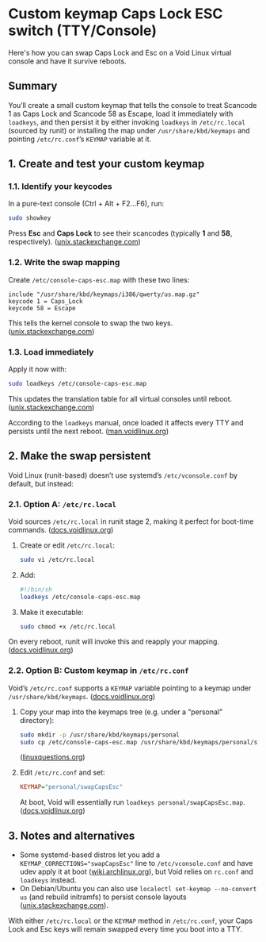 # Custom keymap Caps Lock ESC switch (TTY/Console)

Here's how you can swap Caps Lock and Esc on a Void Linux virtual console and have it survive reboots.

## Summary

You’ll create a small custom keymap that tells the console to treat Scancode 1 as Caps Lock and Scancode 58 as Escape, load it immediately with `loadkeys`, and then persist it by either invoking `loadkeys` in `/etc/rc.local` (sourced by runit) or installing the map under `/usr/share/kbd/keymaps` and pointing `/etc/rc.conf`’s `KEYMAP` variable at it.

## 1. Create and test your custom keymap

### 1.1. Identify your keycodes

In a pure-text console (Ctrl + Alt + F2…F6), run:

```bash
sudo showkey
```

Press **Esc** and **Caps Lock** to see their scancodes (typically **1** and **58**, respectively). ([unix.stackexchange.com][1])

### 1.2. Write the swap mapping

Create `/etc/console-caps-esc.map` with these two lines:

```text
include "/usr/share/kbd/keymaps/i386/qwerty/us.map.gz"
keycode 1 = Caps_Lock
keycode 58 = Escape
```

This tells the kernel console to swap the two keys. ([unix.stackexchange.com][1])

### 1.3. Load immediately

Apply it now with:

```bash
sudo loadkeys /etc/console-caps-esc.map
```

This updates the translation table for all virtual consoles until reboot. ([unix.stackexchange.com][1])

According to the `loadkeys` manual, once loaded it affects every TTY and persists until the next reboot. ([man.voidlinux.org][2])

## 2. Make the swap persistent

Void Linux (runit-based) doesn’t use systemd’s `/etc/vconsole.conf` by default, but instead:

### 2.1. Option A: `/etc/rc.local`

Void sources `/etc/rc.local` in runit stage 2, making it perfect for boot-time commands. ([docs.voidlinux.org][3])

1. Create or edit `/etc/rc.local`:

   ```bash
   sudo vi /etc/rc.local
   ```
2. Add:

   ```sh
   #!/bin/sh
   loadkeys /etc/console-caps-esc.map
   ```
3. Make it executable:

   ```bash
   sudo chmod +x /etc/rc.local
   ```

On every reboot, runit will invoke this and reapply your mapping. ([docs.voidlinux.org][3])

### 2.2. Option B: Custom keymap in `/etc/rc.conf`

Void’s `/etc/rc.conf` supports a `KEYMAP` variable pointing to a keymap under `/usr/share/kbd/keymaps`. ([docs.voidlinux.org][3])

1. Copy your map into the keymaps tree (e.g. under a “personal” directory):

   ```bash
   sudo mkdir -p /usr/share/kbd/keymaps/personal
   sudo cp /etc/console-caps-esc.map /usr/share/kbd/keymaps/personal/swapCapsEsc.map
   ```

   ([linuxquestions.org][4])
2. Edit `/etc/rc.conf` and set:

   ```ini
   KEYMAP="personal/swapCapsEsc"
   ```

   At boot, Void will essentially run `loadkeys personal/swapCapsEsc.map`. ([docs.voidlinux.org][3])

## 3. Notes and alternatives

* Some systemd-based distros let you add a `KEYMAP_CORRECTIONS="swapCapsEsc"` line to `/etc/vconsole.conf` and have udev apply it at boot ([wiki.archlinux.org][5]), but Void relies on `rc.conf` and `loadkeys` instead.
* On Debian/Ubuntu you can also use `localectl set-keymap --no-convert us` (and rebuild initramfs) to persist console layouts ([unix.stackexchange.com][6]).

With either `/etc/rc.local` or the `KEYMAP` method in `/etc/rc.conf`, your Caps Lock and Esc keys will remain swapped every time you boot into a TTY.

[1]: https://unix.stackexchange.com/questions/266817/how-to-reverse-esc-and-caps-lock-on-tty "console - How to reverse ESC and CAPS_LOCK on TTY - Unix & Linux Stack ..."
[2]: https://man.voidlinux.org/loadkeys.1 "loadkeys (1) - Void Linux manpages"
[3]: https://docs.voidlinux.org/config/rc-files.html "rc.conf, rc.local and rc.shutdown - Void Linux Handbook"
[4]: https://www.linuxquestions.org/questions/blog/smilingfrog-584819/swapping-the-escape-and-caps-lock-in-console-37326/ "Swapping the Escape and Caps Lock in console"
[5]: https://wiki.archlinux.org/title/Linux_console/Keyboard_configuration "Linux console/Keyboard configuration - ArchWiki"
[6]: https://unix.stackexchange.com/questions/75519/how-to-set-default-console-keyboard-layout-in-arch-linux "How to set default console keyboard layout in Arch Linux?"
